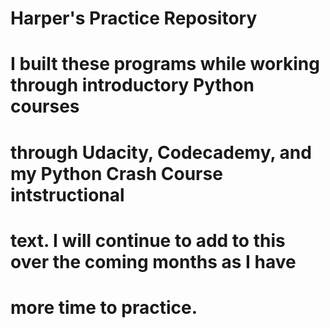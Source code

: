 # Harper's Practice Repository

# I built these programs while working through introductory Python courses
# through Udacity, Codecademy, and my Python Crash Course intstructional
# text.  I will continue to add to this over the coming months as I have
# more time to practice.
